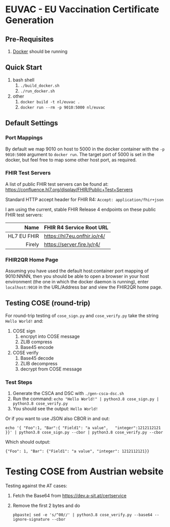 # EUVAC - EU Vaccination Certificate Generation

## Pre-Requisites
1. [Docker](https://www.docker.com/) should be running 

## Quick Start
1. bash shell 
   1. ```./build_docker.sh```
   1. ```./run_docker.sh```
1. other
   1. ```docker build -t nl/euvac .```
   1. ```docker run --rm -p 9010:5000 nl/euvac```

## Default Settings
### Port Mappings
By default we map 9010 on host to 5000 in the docker container with the
```-p 9010:5000``` argument to ```docker run```. The target port of 5000 is set in the docker, 
but feel free to map some other host port, as required.

### FHIR Test Servers
A list of public FHIR test servers can be found at:
https://confluence.hl7.org/display/FHIR/Public+Test+Servers

Standard HTTP accept header for FHIR R4: ```Accept: application/fhir+json```

I am using the current, stable FHIR Release 4 endpoints on these public FHIR test servers:

| Name | FHIR R4 Service Root URL |
| ---: | :----------------------- |
| HL7 EU FHIR | https://hl7eu.onfhir.io/r4/ |
| Firely | https://server.fire.ly/r4/ |

### FHIR2QR Home Page
Assuming you have used the default host:container port mapping of 9010:NNNN, 
then you should be able to open a browser in your host environment (the one in which 
the docker daemon is running), enter ```localhost:9010``` in the URL/Address bar and 
view the FHIR2QR home page.

## Testing COSE (round-trip)

For round-trip testing of ```cose_sign.py``` and ```cose_verify.py``` take the string ```Hello World!``` and:
1. COSE sign
   1. encrpyt into COSE message
   1. ZLIB compress
   1. Base45 encode 
1. COSE verify     
   1. Base45 decode
   1. ZLIB decompress
   1. decrypt from COSE message

### Test Steps

1. Generate the CSCA and DSC with ```./gen-csca-dsc.sh```	
1. Run the command: ```echo "Hello World!" | python3.8 cose_sign.py | python3.8 cose_verify.py```
1. You should see the output: ```Hello World!```

Or if you want to use JSON also CBOR in and out:

```echo '{ "Foo":1, "Bar":{ "Field1": "a value",   "integer":1212112121 }}' | python3.8 cose_sign.py --cbor | python3.8 cose_verify.py --cbor```

Which should output:

```{"Foo": 1, "Bar": {"Field1": "a value", "integer": 1212112121}}```

# Testing COSE from Austrian website

Testing against the AT cases:

1. Fetch the Base64 from https://dev.a-sit.at/certservice
1. Remove the first 2 bytes and do

   ```pbpaste| sed -e 's/^00//' | python3.8 cose_verify.py --base64 --ignore-signature --cbor```
